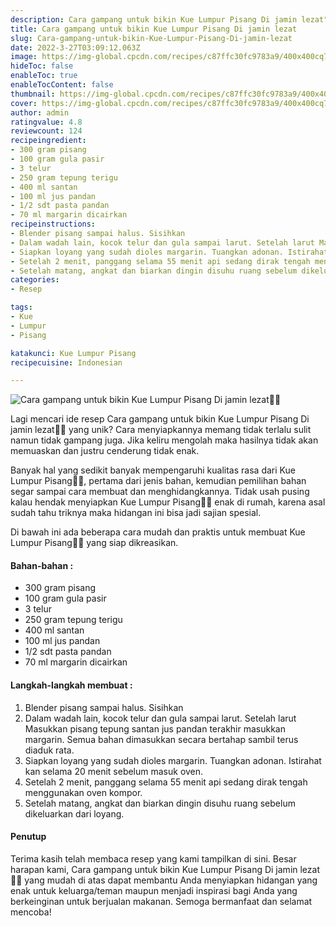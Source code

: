 ```yaml
---
description: Cara gampang untuk bikin Kue Lumpur Pisang Di jamin lezat"
title: Cara gampang untuk bikin Kue Lumpur Pisang Di jamin lezat
slug: Cara-gampang-untuk-bikin-Kue-Lumpur-Pisang-Di-jamin-lezat
date: 2022-3-27T03:09:12.063Z
image: https://img-global.cpcdn.com/recipes/c87ffc30fc9783a9/400x400cq70/photo.jpg
hideToc: false
enableToc: true
enableTocContent: false
thumbnail: https://img-global.cpcdn.com/recipes/c87ffc30fc9783a9/400x400cq70/photo.jpg
cover: https://img-global.cpcdn.com/recipes/c87ffc30fc9783a9/400x400cq70/photo.jpg
author: admin
ratingvalue: 4.8
reviewcount: 124
recipeingredient:
- 300 gram pisang
- 100 gram gula pasir
- 3 telur
- 250 gram tepung terigu
- 400 ml santan
- 100 ml jus pandan
- 1/2 sdt pasta pandan
- 70 ml margarin dicairkan
recipeinstructions:
- Blender pisang sampai halus. Sisihkan
- Dalam wadah lain, kocok telur dan gula sampai larut. Setelah larut Masukkan pisang tepung santan jus pandan terakhir masukkan margarin. Semua bahan dimasukkan secara bertahap sambil terus diaduk rata.
- Siapkan loyang yang sudah dioles margarin. Tuangkan adonan. Istirahat kan selama 20 menit sebelum masuk oven.
- Setelah 2 menit, panggang selama 55 menit api sedang dirak tengah menggunakan oven kompor.
- Setelah matang, angkat dan biarkan dingin disuhu ruang sebelum dikeluarkan dari loyang.
categories:
- Resep

tags:
- Kue
- Lumpur
- Pisang

katakunci: Kue Lumpur Pisang
recipecuisine: Indonesian

---
```


![Cara gampang untuk bikin Kue Lumpur Pisang Di jamin lezat👩‍🍳](https://img-global.cpcdn.com/recipes/c87ffc30fc9783a9/400x400cq70/photo.jpg)

Lagi mencari ide resep Cara gampang untuk bikin Kue Lumpur Pisang Di jamin lezat👩‍🍳 yang unik? Cara menyiapkannya memang tidak terlalu sulit namun tidak gampang juga. Jika keliru mengolah maka hasilnya tidak akan memuaskan dan justru cenderung tidak enak.

Banyak hal yang sedikit banyak mempengaruhi kualitas rasa dari Kue Lumpur Pisang👩‍🍳, pertama dari jenis bahan, kemudian pemilihan bahan segar sampai cara membuat dan menghidangkannya. Tidak usah pusing kalau hendak menyiapkan Kue Lumpur Pisang👩‍🍳 enak di rumah, karena asal sudah tahu triknya maka hidangan ini bisa jadi sajian spesial.

Di bawah ini ada beberapa cara mudah dan praktis untuk membuat Kue Lumpur Pisang👩‍🍳 yang siap dikreasikan.

<!--inarticleads1-->

#### Bahan-bahan :

- 300 gram pisang
- 100 gram gula pasir
- 3 telur
- 250 gram tepung terigu
- 400 ml santan
- 100 ml jus pandan
- 1/2 sdt pasta pandan
- 70 ml margarin dicairkan

<!--inarticleads2-->

#### Langkah-langkah membuat :

1. Blender pisang sampai halus. Sisihkan
1. Dalam wadah lain, kocok telur dan gula sampai larut. Setelah larut Masukkan pisang tepung santan jus pandan terakhir masukkan margarin. Semua bahan dimasukkan secara bertahap sambil terus diaduk rata.
1. Siapkan loyang yang sudah dioles margarin. Tuangkan adonan. Istirahat kan selama 20 menit sebelum masuk oven.
1. Setelah 2 menit, panggang selama 55 menit api sedang dirak tengah menggunakan oven kompor.
1. Setelah matang, angkat dan biarkan dingin disuhu ruang sebelum dikeluarkan dari loyang.

#### Penutup

Terima kasih telah membaca resep yang kami tampilkan di sini. Besar harapan kami, Cara gampang untuk bikin Kue Lumpur Pisang Di jamin lezat👩‍🍳 yang mudah di atas dapat membantu Anda menyiapkan hidangan yang enak untuk keluarga/teman maupun menjadi inspirasi bagi Anda yang berkeinginan untuk berjualan makanan. Semoga bermanfaat dan selamat mencoba!